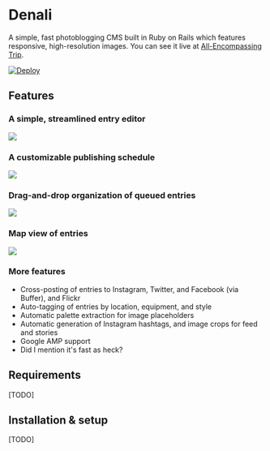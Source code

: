 # Denali

A simple, fast photoblogging CMS built in Ruby on Rails which features responsive, high-resolution images. You can see it live at [All-Encompassing Trip](http://www.allencompassingtrip.com).

[![Deploy](https://www.herokucdn.com/deploy/button.svg)](https://heroku.com/deploy)

## Features

### A simple, streamlined entry editor

![](https://i.imgur.com/N42IOxI.png)

### A customizable publishing schedule

![](https://i.imgur.com/ax4Bs8X.png)

### Drag-and-drop organization of queued entries

![](https://i.imgur.com/lSiV4Ro.png)

### Map view of entries

![](https://i.imgur.com/enMdop1.png)

### More features

* Cross-posting of entries to Instagram, Twitter, and Facebook (via Buffer), and Flickr
* Auto-tagging of entries by location, equipment, and style
* Automatic palette extraction for image placeholders
* Automatic generation of Instagram hashtags, and image crops for feed and stories
* Google AMP support
* Did I mention it's fast as heck?

## Requirements

[TODO]

## Installation & setup

[TODO]
